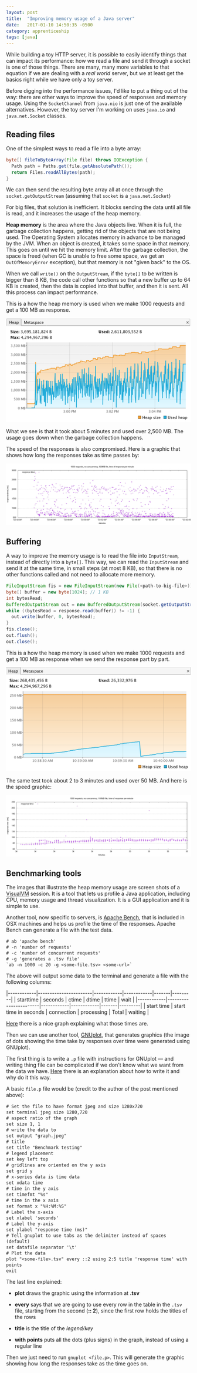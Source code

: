 ```yaml
---
layout: post
title:  "Improving memory usage of a Java server"
date:   2017-01-10 14:50:35 -0500
category: apprenticeship
tags: [java]
---
```


While building a toy HTTP server, it is possible to easily identify things that can impact its performance: how we read a file and send it through a socket is one of those things. There are many, many more variables to that equation if we are dealing with a *real world* server, but we at least get the basics right while we have only a toy server. <!--more-->

Before digging into the performance issues, I'd like to put a thing out of the way: there are other ways to improve the speed of responses and memory usage. Using the `SocketChannel` from `java.nio` is just one of the available alternatives. However, the toy server I'm working on uses `java.io` and `java.net.Socket` classes.

## Reading files

One of the simplest ways to read a file into a byte array:

```java
byte[] fileToByteArray(File file) throws IOException {
  Path path = Paths.get(file.getAbsolutePath());
  return Files.readAllBytes(path);
}
```

We can then send the resulting byte array all at once through the `socket.getOutputStream` (assuming that `socket` is a `java.net.Socket`)

For big files, that solution is inefficient. It blocks sending the data until all file is read, and it increases the usage of the heap memory.

**Heap memory** is the area where the Java objects live. When it is full, the garbage collection happens, getting rid of the objects that are not being used. The Operating System allocates memory in advance to be managed by the JVM. When an object is created, it takes some space in that memory. This goes on until we hit the memory limit. After the garbage collection, the space is freed (when GC is unable to free some space, we get an `OutOfMemoryError` exception), but that memory is not "given back" to the OS.

When we call `write()` on the `OutputStream`, if the `byte[]` to be written is bigger than 8 KB, the code call other functions so that a new buffer up to 64 KB is created, then the data is copied into that buffer, and then it is sent. All this process can impact performance.

This is a how the heap memory is used when we make 1000 requests and get a 100 MB as response.

![before](/images/before.png)

What we see is that it took about 5 minutes and used over 2,500 MB. The usage goes down when the garbage collection happens.

The speed of the responses is also compromised. Here is a graphic that shows how long the responses take as time passes by:

![beforedots](/images/beforedots.jpeg)

## Buffering

A way to improve the memory usage is to read the file into `InputStream`, instead of directly into a `byte[]`. This way, we can read the `InputStream` and send it at the same time, in small steps (at most 8 KB), so that there is no other functions called and not need to allocate more memory.  

```java
FileInputStream fis = new FileInputStream(new File(<path-to-big-file>))
byte[] buffer = new byte[1024]; // 1 KB
int bytesRead;
BufferedOutputStream out = new BufferedOutputStream(socket.getOutputStream());
while ((bytesRead = response.read(buffer)) != -1) {
  out.write(buffer, 0, bytesRead);
}
fis.close();
out.flush();
out.close();
```

This is a how the heap memory is used when we make 1000 requests and get a 100 MB as response when we send the response part by part.

![before](/images/after.png)

The same test took about 2 to 3 minutes and used over 50 MB. And here is the speed graphic:

![afterdots](/images/afterdots.jpeg)

## Benchmarking tools

The images that illustrate the heap memory usage are screen shots of a [VisualVM](https://visualvm.github.io/) session. It is a tool that lets us profile a Java application, including CPU, memory usage and thread visualization. It is a GUI application and it is simple to use.

Another tool, now specific to servers, is [Apache Bench](https://httpd.apache.org/docs/2.4/programs/ab.html), that is included in OSX machines and helps us profile the time of the responses. Apache Bench can generate a file with the test data.


```shell
# ab 'apache bench'
# -n 'number of requests'
# -c 'number of concurrent requests'
# -g 'generates a .tsv file'
`ab -n 1000 -c 20 -g <some-file.tsv> <some-url>`
```

The above will output some data to the terminal and generate a file with the following columns:

|------------|-----------------------|------------|------------|-------|---------|
| starttime  |	seconds              |	ctime     |	dtime      | ttime | wait    |
|------------|-----------------------|------------|------------|-------|---------|
| start time | start time in seconds | connection | processing | Total | waiting |

[Here](https://blog.tom-fitzhenry.me.uk/2014/08/apache-bench-timings-visualised.html) there is a nice graph explaining what those times are.

Then we can use another tool, [GNUplot](http://www.gnuplot.info/), that generates graphics (the image of dots showing the time take by responses over time were generated using GNUplot).

The first thing is to write a `.p` file with instructions for GNUplot &mdash; and writing thing file can be complicated if we don't know what we want from the data we have. [Here](http://www.bradlanders.com/2013/04/15/apache-bench-and-gnuplot-youre-probably-doing-it-wrong/) there is an explanation about how to write it and why do it this way.

A basic `file.p` file would be (credit to the author of the post mentioned above):

```shell
# Set the file to have format jpeg and size 1280x720
set terminal jpeg size 1280,720
# aspect ratio of the graph
set size 1, 1
# write the data to
set output "graph.jpeg"
# title
set title "Benchmark testing"
# legend placement
set key left top
# gridlines are oriented on the y axis
set grid y
# x-series data is time data
set xdata time
# time in the y axis
set timefmt "%s"
# time in the x axis
set format x "%H:%M:%S"
# Label the x-axis
set xlabel 'seconds'
# Label the y-axis
set ylabel "response time (ms)"
# Tell gnuplot to use tabs as the delimiter instead of spaces (default)
set datafile separator '\t'
# Plot the data
plot "<some-file>.tsv" every ::2 using 2:5 title 'response time' with points
exit
```

The last line explained:

- **plot** draws the graphic using the information at **<some-file>.tsv**

- **every** says that we are going to use every row in the table in the `.tsv` file, starting from the second (**:: 2**), since the first row holds the titles of the rows

- **title** is the title of the *legend/key*

- **with points** puts all the dots (plus signs) in the graph, instead of using a regular line

Then we just need to run `gnuplot <file.p>`. This will generate the graphic showing how long the responses take as the time goes on.
